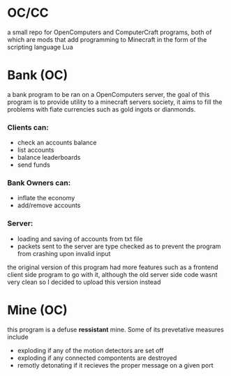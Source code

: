# OC/CC
a small repo for OpenComputers and ComputerCraft programs, both of which are mods that add programming to Minecraft in the form of the scripting language Lua

# Bank (OC)
a bank program to be ran on a OpenComputers server, the goal of this program is to provide utility to a minecraft servers society, it aims to fill the problems with fiate currencies such as gold ingots or dianmonds.

### Clients can:
* check an accounts balance
* list accounts
* balance leaderboards
* send funds

### Bank Owners can:
* inflate the economy
* add/remove accounts

### Server:
* loading and saving of accounts from txt file
* packets sent to the server are type checked as to prevent the program from crashing upon invalid input

the original version of this program had more features such as a frontend client side program to go with it, although the old server side code wasnt very clean so I decided to upload this version instead

# Mine (OC)
this program is a defuse **ressistant** mine. Some of its prevetative measures include
* exploding if any of the motion detectors are set off
* exploding if any connected compontents are destroyed
* remotly detonating if it recieves the proper message on a given port
